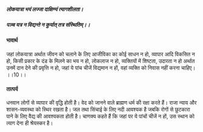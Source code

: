 ##### लोकयात्रा भयं लज्जा दाक्षिण्यं त्यागशीलता।
##### पञ्च यत्र न विद्यन्ते न कुर्यात् तत्र संस्थितिम्।।

#### भावार्थ

जहां लोकयात्रा अर्थात जीवन को चलाने के लिए आजीविका का कोई साधन न हो, व्यापार आदि विकसित न हो, किसी प्रकार के दंड के मिलने का भय न हो, लोकलाज न हो, व्यक्तियों में शिष्टता, उदारता न हो अर्थात उनमें दान देने की प्रवृत्ति न हो, जहां ये पांच चीजें विद्यमान न हों, वहां व्यक्ति को निवास नहीं करना चाहिए। ।।10।।

#### तात्पर्य

धनवान लोगों से व्यापार की वृद्धि होती है। वेद को जानने वाले ब्राह्मण धर्म की रक्षा करते हैं। राजा न्याय और शासन-व्यवस्था को स्थिर रखता है। जल तथा सिंचाई के लिए नदी आवश्यक है जबकि रोगों से छुटकारा पाने के लिए वैद्य की आवश्यकता होती है। चाणक्य कहते हैं कि जहां पर ये पांचों चीजें न हों, उस स्थान को त्याग देना ही श्रेयस्कर है।